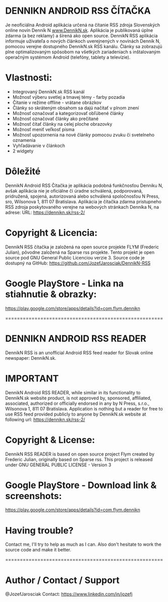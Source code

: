 # DENNIKN ANDROID RSS ČÍTAČKA
Je neoficiálna Android aplikácia určená na čítanie RSS zdroja Slovenských online novín Denník N www.DennikN.sk. 
Aplikácia je publikovaná úplne zdarma (a bez reklamy) a šírená ako open source. 
DennikN RSS aplikácia informuje uživateľa o nových článkoch uverejnených v novinách Denník N, pomocou verejne dostupného DennikN.sk RSS kanálu. Články sa zobrazujú plne optimalizovaným spôsobom na všetkých zariadeniach s inštalovaným operačným systémom Android (telefóny, tablety a televízie).

# Vlastnosti:
- Integrovaný DennikN.sk RSS kanál
- Možnosť výberu svetlej a tmavej témy - farby pozadia
- Čítanie v režime offline - vrátane obrázkov
- Články so skráteným obsahom sa dajú načítať v plnom znení 
- Možnosť označovať a kategorizovať obľúbené články 
- Možnosť označovať články ako prečítané
- Možnosť čítať články na celej ploche obrazovky
- Možnosť meniť veľkosť písma
- Možnosť upozornenia na nové články pomocou zvuku či svetelneho oznamenia
- Vyhľadávanie v článkoch
- 2 widgety

# Dôležité
DennikN Android RSS Čítačka je aplikácia podobná funkčnosťou Denniku N, avšak aplikácia nie je oficiálne či úradne schválená, podporovaná, pridružená, spojená, autorizovaná alebo schválená spoločnosťou N Press, sro, Wilsonova 1, 811 07 Bratislava. Aplikácia je čítačka zdarma pristupneho RSS zdroja poskytovaného verejne na webových stránkach Denníka N,  na adrese: URL: https://dennikn.sk/rss-2/

# Copyright & Licencia:
DennikN RSS čítačka je založená na open source projekte FLYM (Frederic Julian), pôvodne založená na Sparse rss projekte.
Tento projekt je open source pod GNU General Public Licenciou verzie 3.
Source code je dostupný na GitHub: https://github.com/JozefJarosciak/DennikN-RSS

# Google PlayStore - Linka na stiahnutie & obrazky:
https://play.google.com/store/apps/details?id=com.flym.dennikn



======================================================



# DENNIKN ANDROID RSS READER
DenníkN RSS is an unofficial Android RSS feed reader for Slovak online newspaper: DennikN.sk.

# IMPORTANT
DennikN Android RSS READER, while similar in its functionality to DennikN.sk website product, is not approved by, sponsored, affiliated, associated, authorized or officially endorsed in any by N Press, s.r.o., Wilsonova 1, 811 07 Bratislava. Application is nothing but a reader for free to use RSS feed provided publicly to anyone by DennikN.sk website at following url: https://dennikn.sk/rss-2/

# Copyright & License:
DennikN RSS READER is based on open source project Flym created by Frederic Julian, originally based on Sparse rss.
This project is released under GNU GENERAL PUBLIC LICENSE - Version 3

# Google PlayStore - Download link & screenshots:
https://play.google.com/store/apps/details?id=com.flym.dennikn

# Having trouble? 
Contact me, I'll try to help as much as I can.
Also don't hesitate to work the source code and make it better.


======================================================


# Author / Contact / Support
@JozefJarosciak
Contact: https://www.linkedin.com/in/jozefj
